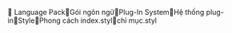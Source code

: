       Language Pack   Gói ngôn ngữ   Plug-In System   Hệ thống plug-in   Style   Phong cách
   index.styl   chỉ mục.styl